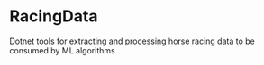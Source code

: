 # RacingData
Dotnet tools for extracting and processing horse racing data to be consumed by ML algorithms
